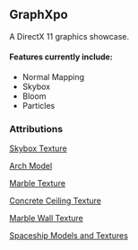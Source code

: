 ## GraphXpo

A DirectX 11 graphics showcase. 

#### Features currently include:

- Normal Mapping
- Skybox
- Bloom
- Particles

### Attributions
[Skybox Texture](http://www.humus.name/index.php?page=Textures&ID=18)

[Arch Model](https://archive3d.net/?a=download&id=b2638223)

[Marble Texture](https://www.textures.com/download/pbr0102/133137)

[Concrete Ceiling Texture](https://www.textures.com/download/pbr0075/133109)

[Marble Wall Texture](https://www.textures.com/download/pbr0106/133141)

[Spaceship Models and Textures](https://assetstore.unity.com/packages/3d/vehicles/space/star-sparrow-modular-spaceship-73167)